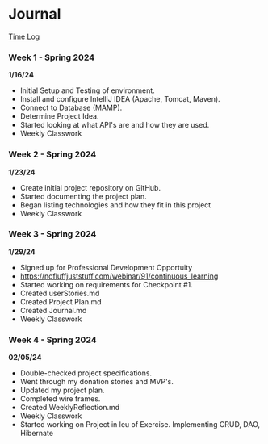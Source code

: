 # Journal

[Time Log](TimeLog.md)

### Week 1 - Spring 2024
**1/16/24**
* Initial Setup and Testing of environment.
* Install and configure IntelliJ IDEA (Apache, Tomcat, Maven).
* Connect to Database (MAMP).
* Determine Project Idea.
* Started looking at what API's are and how they are used.
* Weekly Classwork


### Week 2 - Spring 2024
**1/23/24**
* Create initial project repository on GitHub.
* Started documenting the project plan.
* Began listing technologies and how they fit in this project
* Weekly Classwork


### Week 3 - Spring 2024
**1/29/24**
* Signed up for Professional Development Opportuity
* https://nofluffjuststuff.com/webinar/91/continuous_learning
* Started working on requirements for Checkpoint #1.
* Created userStories.md
* Created Project Plan.md
* Created Journal.md
* Weekly Classwork


### Week 4 - Spring 2024
**02/05/24**
* Double-checked project specifications.
* Went through my donation stories and MVP's.
* Updated my project plan.
* Completed wire frames.
* Created WeeklyReflection.md
* Weekly Classwork
* Started working on Project in leu of Exercise. Implementing CRUD, DAO, Hibernate